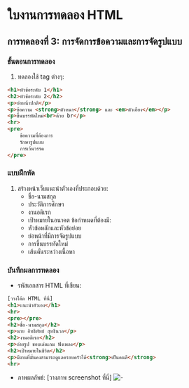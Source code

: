 # ใบงานการทดลอง HTML
 
## การทดลองที่ 3: การจัดการข้อความและการจัดรูปแบบ
### ขั้นตอนการทดลอง
1. ทดลองใช้ tag ต่างๆ:
```html
<h1>หัวข้อระดับ 1</h1>
<h2>หัวข้อระดับ 2</h2>
<p>ย่อหน้าปกติ</p>
<p>ข้อความ <strong>ตัวหนา</strong> และ <em>ตัวเอียง</em></p>
<p>ขึ้นบรรทัดใหม่<br>ด้วย br</p>
<hr>
<pre>
    ข้อความที่ต้องการ
    รักษารูปแบบ
    การเว้นวรรค
</pre>
```

### แบบฝึกหัด
1. สร้างหน้าเว็บแนะนำตัวเองที่ประกอบด้วย:
   - ชื่อ-นามสกุล
   - ประวัติการศึกษา
   - งานอดิเรก
   - เป้าหมายในอนาคต
 ข้อกำหนดที่ต้องมี:
   - หัวข้อหลักและหัวข้อย่อย
   - ย่อหน้าที่มีการจัดรูปแบบ
   - การขึ้นบรรทัดใหม่
   - เส้นคั่นระหว่างเนื้อหา
### บันทึกผลการทดลอง
- รหัสเอกสาร HTML ที่เขียน:
```html
[วางโค้ด HTML ที่นี่]
<h1>เเนะนำตัวเอง</h1>
<hr>
<pre></pre>
<h2>ชื่อ-นามสกุล</h2>
<p>นาย อิทธิพัทธ์ สุทธินวล</p>
<h2>งานอดิเรก</h2>
<p>ถ่ายรูป ชอบเล่นเกม ฟังเพลง</p>
<h2>เป้าหมายในชีวิต</h2>
<p>มีงานที่มั่นคงสามารถดูแลครอบครัวได้<strong>เป็นคนดี</strong>
<hr>
```
- ภาพผลลัพธ์:
[วางภาพ screenshot ที่นี่]
![ิ-](https://github.com/user-attachments/assets/596c5d6e-fe31-4b4b-9a01-2fd6bc19e808)


